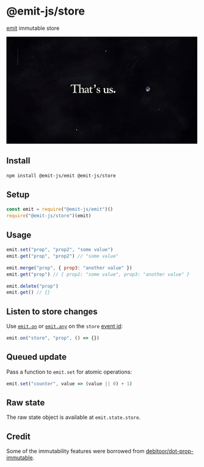 # @emit-js/store

[emit](https://github.com/emit-js/emit#readme) immutable store

![that's us](store.png)

## Install

```bash
npm install @emit-js/emit @emit-js/store
```

## Setup

```js
const emit = require("@emit-js/emit")()
require("@emit-js/store")(emit)
```

## Usage

```js
emit.set("prop", "prop2", "some value")
emit.get("prop", "prop2") // "some value"
```

```js
emit.merge("prop", { prop3: "another value" })
emit.get("prop") // { prop2: "some value", prop3: "another value" }
```

```js
emit.delete("prop")
emit.get() // {}
```

## Listen to store changes

Use [`emit.on`](https://github.com/emit-js/emit#basics) or [`emit.any`](https://github.com/emit-js/emit#any) on the `store` [event id](https://github.com/emit-js/emit#event-id):

```js
emit.on("store", "prop", () => {})
```

## Queued update

Pass a function to `emit.set` for atomic operations:

```js
emit.set("counter", value => (value || 0) + 1)
```

## Raw state

The raw state object is available at `emit.state.store`.

## Credit

Some of the immutability features were borrowed from [debitoor/dot-prop-immutable](https://github.com/debitoor/emit-prop-immutable).

